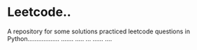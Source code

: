 # Leetcode..
A repository for some solutions practiced leetcode questions in Python.................. ....... ..... ... ...... ....
